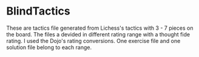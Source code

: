 # BlindTactics
These are tactics file generated from Lichess's tactics with 3 - 7 pieces on the board.
The files a devided in different rating range with a thought fide rating. I used the Dojo's rating conversions. One exercise file and one solution file belong to each range.
